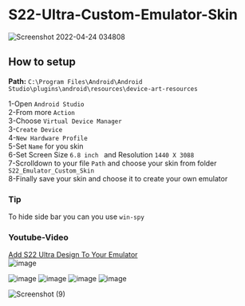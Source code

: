 # S22-Ultra-Custom-Emulator-Skin
![Screenshot 2022-04-24 034808](https://user-images.githubusercontent.com/70527079/164998741-df3173f8-92ef-462b-9259-fc791b57ce5a.png)
## How to setup
**Path:** `C:\Program Files\Android\Android Studio\plugins\android\resources\device-art-resources`

1-Open `Android Studio`\
2-From more `Action`\
3-Choose `Virtual Device Manager`\
3-`Create Device`\
4-`New Hardware Profile`\
5-Set `Name` for you skin\
6-Set Screen  Size `6.8 inch ` and Resolution `1440 X 3088`\
7-Scrolldown to your file `Path` and choose your skin from folder `S22_Emulator_Custom_Skin`\
8-Finally save your skin and choose it to create your own emulator
### Tip 
To hide side bar you can you use `win-spy` 
### Youtube-Video
[Add S22 Ultra Design To Your Emulator](https://youtu.be/6hoHtgQRId4)\
![image](https://user-images.githubusercontent.com/70527079/164999072-71cf61a4-d68f-4f67-85e0-7ba3cc34af3d.png)


![image](https://user-images.githubusercontent.com/70527079/164999086-5d320a67-04c8-4214-a325-682828dc95eb.png)
![image](https://user-images.githubusercontent.com/70527079/164999100-c042d518-fa57-46d7-a4ab-b605dfdf23a1.png)
![image](https://user-images.githubusercontent.com/70527079/164999141-733114ee-ddec-4dcc-829c-afaa605747d8.png)
![image](https://user-images.githubusercontent.com/70527079/164999149-301df57c-6280-49f0-8739-fa8a1ce513e0.png)



![Screenshot (9)](https://user-images.githubusercontent.com/70527079/164998747-dd9c1d7a-ec89-4e9f-940b-d04da97f80f0.png)
